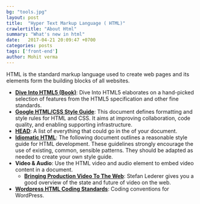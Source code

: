 ```yaml
---
bg: "tools.jpg"
layout: post
title:  "Hyper Text Markup Language ( HTML)"
crawlertitle: "About Html"
summary: "What's new in html"
date:   2017-04-21 20:09:47 +0700
categories: posts
tags: ['front-end']
author: Mohit verma
---
```


HTML is the standard markup language used to create web pages and its elements form the building blocks of all websites.

+ **[Dive Into HTML5 (Book)](http://diveintohtml5.info/)**: Dive Into HTML5 elaborates on a hand-picked selection of features from the HTML5 specification and other fine standards.
+ **[Google HTML/CSS Style Guide](https://google.github.io/styleguide/htmlcssguide.xml)**: This document defines formatting and style rules for HTML and CSS. It aims at improving collaboration, code quality, and enabling supporting infrastructure.
+ **[HEAD](https://github.com/joshbuchea/HEAD)**: A list of everything that could go in the <head> of your document.
+ **[Idiomatic HTML](https://github.com/necolas/idiomatic-html)**: The following document outlines a reasonable style guide for HTML development. These guidelines strongly encourage the use of existing, common, sensible patterns. They should be adapted as needed to create your own style guide.
+ **Video & Audio**: Use the  HTML video and audio element to embed video content in a document.
    + **[Bringing Production Video To The Web](https://www.smashingmagazine.com/2016/04/html5-media-source-extensions-bringing-production-video-web/)**: Stefan Lederer gives you a good overview of the state and future of video on the web.
+ **[Wordpress HTML Coding Standards](https://make.wordpress.org/core/handbook/best-practices/coding-standards/html/)**: Coding conventions for WordPress.